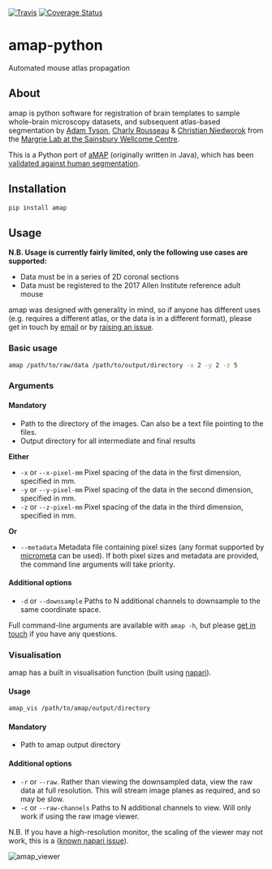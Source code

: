[![Travis](https://img.shields.io/travis/com/SainsburyWellcomeCentre/amap-python?label=Travis%20CI)](
    https://travis-ci.com/SainsburyWellcomeCentre/amap-python)
[![Coverage Status](https://coveralls.io/repos/github/SainsburyWellcomeCentre/amap-python/badge.svg?branch=master)](https://coveralls.io/github/SainsburyWellcomeCentre/amap-python?branch=master)

# amap-python
Automated mouse atlas propagation


## About
amap is python software for registration of brain templates to sample whole-brain
microscopy datasets, and subsequent atlas-based segmentation by
[Adam Tyson](https://github.com/adamltyson), 
[Charly Rousseau](https://github.com/crousseau) & 
[Christian Niedworok](https://github.com/cniedwor) 
from the [Margrie Lab at the Sainsbury Wellcome Centre](https://www.sainsburywellcome.org/web/groups/margrie-lab).


This is a Python port of 
[aMAP](https://github.com/SainsburyWellcomeCentre/aMAP/wiki) (originally 
written in Java), which has been 
[validated against human segmentation](https://www.nature.com/articles/ncomms11879).


## Installation
```bash
pip install amap
```

## Usage
**N.B. Usage is currently fairly limited, only the following use cases are supported:** 
* Data must be in a series of 2D coronal sections
* Data must be registered to the 2017 Allen Institute reference adult mouse

amap was designed with generality in mind, so if anyone has different uses 
(e.g. requires a different atlas, or the data is in a different format), please get in touch 
by [email](mailto:adam.tyson@ucl.ac.uk?subject=amap) or by 
[raising an issue](https://github.com/SainsburyWellcomeCentre/amap-python/issues).

### Basic usage
```bash
amap /path/to/raw/data /path/to/output/directory -x 2 -y 2 -z 5
```

### Arguments
#### Mandatory
* Path to the directory of the images. 
Can also be a text file pointing to the files.  
 * Output directory for all intermediate and final 
results

**Either**
* `-x` or `--x-pixel-mm` Pixel spacing of the data in the first dimension, 
specified in mm.
* `-y` or `--y-pixel-mm` Pixel spacing of the data in the second dimension, 
specified in mm.
* `-z` or `--z-pixel-mm` Pixel spacing of the data in the third dimension, 
specified in mm.

**Or**
* `--metadata` Metadata file containing pixel sizes (any format supported 
by [micrometa](https://github.com/adamltyson/micrometa) can be used).
  If both pixel sizes and metadata are provided, the command line arguments 
  will take priority.

#### Additional options
* `-d` or `--downsample` Paths to N additional channels to downsample to the 
same coordinate space.

Full command-line arguments are available with `amap -h`, but please 
[get in touch](mailto:adam.tyson@ucl.ac.uk?subject=amap) if you have any questions.

### Visualisation
amap has a built in visualisation function (built using [napari](https://github.com/napari/napari)).

#### Usage
```bash
amap_vis /path/to/amap/output/directory
```

#### Mandatory
* Path to amap output directory


#### Additional options
* `-r` or `--raw`. Rather than viewing the downsampled data, view the raw data 
at full resolution. This will stream image planes as required, and so may be 
slow.
* `-c` or `--raw-channels` Paths to N additional channels to view. 
Will only work if using the raw image viewer.

N.B. If you have a high-resolution monitor, the scaling of the viewer may not work,
this is a ([known napari issue](https://github.com/napari/napari/issues/367)).

![amap_viewer](https://user-images.githubusercontent.com/13147259/70794875-962c3180-1d96-11ea-8941-b74809955bf6.gif)